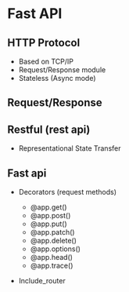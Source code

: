 # Fast API

## HTTP Protocol
- Based on TCP/IP
- Request/Response module
- Stateless (Async mode)

## Request/Response

## Restful (rest api)
- Representational State Transfer

## Fast api
- Decorators (request methods)
    - @app.get()
    - @app.post()
    - @app.put()
    - @app.patch()
    - @app.delete()
    - @app.options()
    - @app.head()
    - @app.trace()

- Include_router
